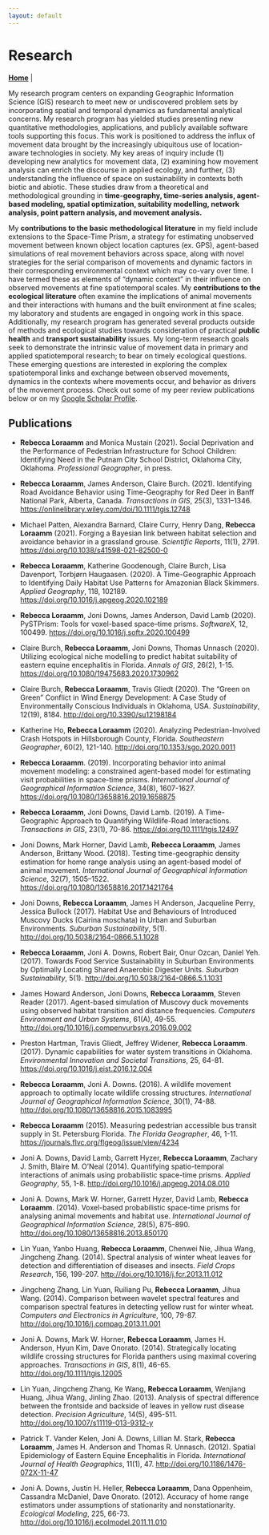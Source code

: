 ```yaml
---
layout: default
---
```

# Research
**[Home](./index.md)** |

My research program centers on expanding Geographic Information Science (GIS) research to meet new or undiscovered problem sets by incorporating spatial and temporal dynamics as fundamental analytical concerns. My research program has yielded studies presenting new quantitative methodologies, applications, and publicly available software tools supporting this focus. This work is positioned to address the influx of movement data brought by the increasingly ubiquitous use of location-aware technologies in society. My key areas of inquiry include (1) developing new analytics for movement data, (2) examining how movement analysis can enrich the discourse in applied ecology, and further, (3) understanding the influence of space on sustainability in contexts both biotic and abiotic. These studies draw from a theoretical and methodological grounding in **time-geography, time-series analysis, agent-based modeling, spatial optimization, suitability modelling, network analysis, point pattern analysis, and movement analysis.** 

My **contributions to the basic methodological literature** in my field include extensions to the Space-Time Prism, a strategy for estimating unobserved movement between known object location captures (ex. GPS), agent-based simulations of real movement behaviors across space, along with novel strategies for the serial comparison of movements and dynamic factors in their corresponding environmental context which may co-vary over time. I have termed these as elements of “dynamic context” in their influence on observed movements at fine spatiotemporal scales. My **contributions to the ecological literature** often examine the implications of animal movements and their interactions with humans and the built environment at fine scales; my laboratory and students are engaged in ongoing work in this space. Additionally, my research program has generated several products outside of methods and ecological studies towards consideration of practical **public health** and **transport sustainability** issues. My long-term research goals seek to demonstrate the intrinsic value of movement data in primary and applied spatiotemporal research; to bear on timely ecological questions. These emerging questions are interested in exploring the complex spatiotemporal links and exchange between observed movements, dynamics in the contexts where movements occur, and behavior as drivers of the movement process. Check out some of my peer review publications below or on my 
 [Google Scholar Profile][1].

## Publications

- **Rebecca Loraamm** and Monica Mustain (2021). Social Deprivation and the Performance of Pedestrian Infrastructure for School Children: Identifying Need in the Putnam City School District, Oklahoma City, Oklahoma. *Professional Geographer*, in press.

- **Rebecca Loraamm**, James Anderson, Claire Burch. (2021). Identifying Road Avoidance Behavior using Time-Geography for Red Deer in Banff National Park, Alberta, Canada. *Transactions in GIS*, 25(3), 1331–1346. https://onlinelibrary.wiley.com/doi/10.1111/tgis.12748 

- Michael Patten, Alexandra Barnard, Claire Curry, Henry Dang, **Rebecca Loraamm** (2021). Forging a Bayesian link between habitat selection and avoidance behavior in a grassland grouse. *Scientific Reports*, 11(1), 2791. https://doi.org/10.1038/s41598-021-82500-0 

- **Rebecca Loraamm**, Katherine Goodenough, Claire Burch, Lisa Davenport, Torbjørn Haugaasen. (2020). A Time-Geographic Approach to Identifying Daily Habitat Use Patterns for Amazonian Black Skimmers. *Applied Geography*, 118, 102189. https://doi.org/10.1016/j.apgeog.2020.102189 

- **Rebecca Loraamm**, Joni Downs, James Anderson, David Lamb (2020). PySTPrism: Tools for voxel-based space–time prisms. *SoftwareX*, 12, 100499. https://doi.org/10.1016/j.softx.2020.100499 

- Claire Burch, **Rebecca Loraamm**, Joni Downs, Thomas Unnasch (2020). Utilizing ecological niche modelling to predict habitat suitability of eastern equine encephalitis in Florida. *Annals of GIS*, 26(2), 1-15. https://doi.org/10.1080/19475683.2020.1730962

- Claire Burch, **Rebecca Loraamm**, Travis Gliedt (2020). The “Green on Green” Conflict in Wind Energy Development: A Case Study of Environmentally Conscious Individuals in Oklahoma, USA. *Sustainability*, 12(19), 8184. http://doi.org/10.3390/su12198184 

- Katherine Ho, **Rebecca Loraamm** (2020). Analyzing Pedestrian-Involved Crash Hotspots in Hillsborough County, Florida. *Southeastern Geographer*, 60(2), 121-140. http://doi.org/10.1353/sgo.2020.0011 

- **Rebecca Loraamm**. (2019). Incorporating behavior into animal movement modeling: a constrained agent-based model for estimating visit probabilities in space-time prisms. *International Journal of Geographical Information Science*, 34(8), 1607-1627. https://doi.org/10.1080/13658816.2019.1658875 

- **Rebecca Loraamm**, Joni Downs, David Lamb. (2019). A Time-Geographic Approach to Quantifying Wildlife-Road Interactions. *Transactions in GIS*, 23(1), 70-86. https://doi.org/10.1111/tgis.12497 

- Joni Downs, Mark Horner, David Lamb, **Rebecca Loraamm**, James Anderson, Brittany Wood. (2018). Testing time-geographic density estimation for home range analysis using an agent-based model of animal movement. *International Journal of Geographical Information Science*, 32(7), 1505–1522. https://doi.org/10.1080/13658816.2017.1421764 

- Joni Downs, **Rebecca Loraamm**, James H Anderson, Jacqueline Perry, Jessica Bullock (2017). Habitat Use and Behaviours of Introduced Muscovy Ducks (Cairina moschata) in Urban and Suburban Environments. *Suburban Sustainability*, 5(1). http://doi.org/10.5038/2164-0866.5.1.1028 

- **Rebecca Loraamm**, Joni A. Downs, Robert Bair, Onur Ozcan, Daniel Yeh. (2017). Towards Food Service Sustainability in Suburban Environments by Optimally Locating Shared Anaerobic Digester Units. *Suburban Sustainability*, 5(1). http://doi.org/10.5038/2164-0866.5.1.1031 

- James Howard Anderson, Joni Downs, **Rebecca Loraamm**, Steven Reader (2017). Agent-based simulation of Muscovy duck movements using observed habitat transition and distance frequencies. *Computers Environment and Urban Systems*, 61(A), 49-55. http://doi.org/10.1016/j.compenvurbsys.2016.09.002 

- Preston Hartman, Travis Gliedt, Jeffrey Widener, **Rebecca Loraamm**. (2017). Dynamic capabilities for water system transitions in Oklahoma. *Environmental Innovation and Societal Transitions*, 25, 64-81. https://doi.org/10.1016/j.eist.2016.12.004 

- **Rebecca Loraamm**, Joni A. Downs. (2016). A wildlife movement approach to optimally locate wildlife crossing structures. *International Journal of Geographical Information Science*, 30(1), 74-88. http://doi.org/10.1080/13658816.2015.1083995  

- **Rebecca Loraamm** (2015). Measuring pedestrian accessible bus transit supply in St. Petersburg Florida. *The Florida Geographer*, 46, 1-11. https://journals.flvc.org/flgeog/issue/view/4234 

- Joni A. Downs, David Lamb, Garrett Hyzer, **Rebecca Loraamm**, Zachary J. Smith, Blaire M. O’Neal (2014). Quantifying spatio-temporal interactions of animals using probabilistic space-time prisms. *Applied Geography*, 55, 1-8. http://doi.org/10.1016/j.apgeog.2014.08.010 

- Joni A. Downs, Mark W. Horner, Garrett Hyzer, David Lamb, **Rebecca Loraamm**. (2014). Voxel-based probabilistic space-time prisms for analysing animal movements and habitat use. *International Journal of Geographical Information Science*, 28(5), 875-890. http://doi.org/10.1080/13658816.2013.850170 

- Lin Yuan, Yanbo Huang, **Rebecca Loraamm**, Chenwei Nie, Jihua Wang, Jingcheng Zhang. (2014). Spectral analysis of winter wheat leaves for detection and differentiation of diseases and insects. *Field Crops Research*, 156, 199-207. http://doi.org/10.1016/j.fcr.2013.11.012 

- Jingcheng Zhang, Lin Yuan, Ruiliang Pu, **Rebecca Loraamm**, Jihua Wang. (2014). Comparison between wavelet spectral features and comparison spectral features in detecting yellow rust for winter wheat. *Computers and Electronics in Agriculture*, 100, 79-87. http://doi.org/10.1016/j.compag.2013.11.001 

- Joni A. Downs, Mark W. Horner, **Rebecca Loraamm**, James H. Anderson, Hyun Kim, Dave Onorato. (2014). Strategically locating wildlife crossing structures for Florida panthers using maximal covering approaches. *Transactions in GIS*, 8(1), 46-65. http://doi.org/10.1111/tgis.12005 

- Lin Yuan, Jingcheng Zhang, Ke Wang, **Rebecca Loraamm**, Wenjiang Huang, Jihua Wang, Jinling Zhao. (2013). Analysis of spectral difference between the frontside and backside of leaves in yellow rust disease detection. *Precision Agriculture*, 14(5), 495-511. http://doi.org/10.1007/s11119-013-9312-y

- Patrick T. Vander Kelen, Joni A. Downs, Lillian M. Stark, **Rebecca Loraamm**, James H. Anderson and Thomas R. Unnasch. (2012). Spatial Epidemiology of Eastern Equine Encephalitis in Florida. *International Journal of Health Geographics*, 11(1), 47. http://doi.org/10.1186/1476-072X-11-47 

- Joni A. Downs, Justin H. Heller, **Rebecca Loraamm**, Dana Oppenheim, Cassandra McDaniel, Dave Onorato. (2012). Accuracy of home range estimators under assumptions of stationarity and nonstationarity. *Ecological Modeling*, 225, 66-73. http://doi.org/10.1016/j.ecolmodel.2011.11.010

[1]: http://scholar.google.com/citations?user=FBvy3SIAAAAJ&hl=en  "Google Scholar Profile"
